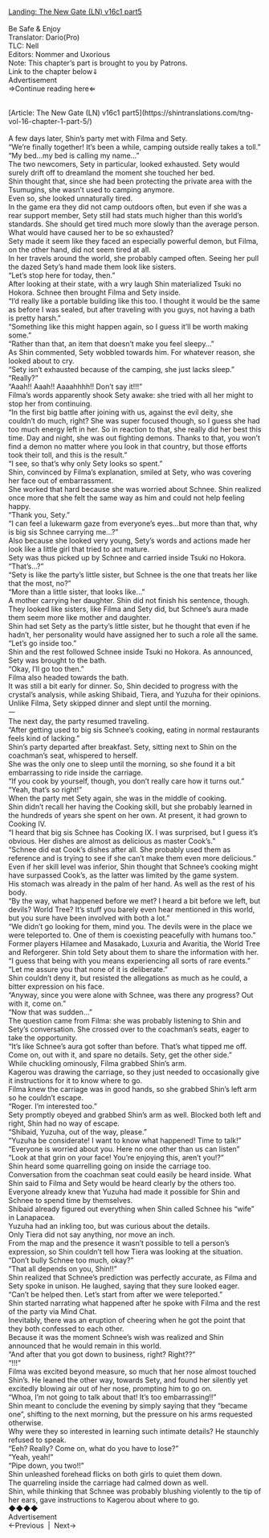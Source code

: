 [Landing: The New Gate (LN) v16c1 part5](https://shintranslations.com/2020/05/the-new-gate-vol-16-chapter-1-part-5/)
<br/><br/>
Be Safe & Enjoy <br/>
Translator: Dario(Pro)<br/>
TLC: Nell<br/>
Editors: Nommer and Uxorious<br/>
Note: This chapter’s part is brought to you by Patrons.<br/>
Link to the chapter below⇓<br/>
Advertisement<br/>
⇒Continue reading here⇐<br/>

<br/>
[Article: The New Gate (LN) v16c1 part5](https://shintranslations.com/tng-vol-16-chapter-1-part-5/)
<br/><br/>
A few days later, Shin’s party met with Filma and Sety.<br/>
“We’re finally together! It’s been a while, camping outside really takes a toll.”<br/>
“My bed…my bed is calling my name…”<br/>
The two newcomers, Sety in particular, looked exhausted. Sety would surely drift off to dreamland the moment she touched her bed.<br/>
Shin thought that, since she had been protecting the private area with the Tsumugins, she wasn’t used to camping anymore.<br/>
Even so, she looked unnaturally tired.<br/>
In the game era they did not camp outdoors often, but even if she was a rear support member, Sety still had stats much higher than this world’s standards. She should get tired much more slowly than the average person.<br/>
What would have caused her to be so exhausted?<br/>
Sety made it seem like they faced an especially powerful demon, but Filma, on the other hand, did not seem tired at all.<br/>
In her travels around the world, she probably camped often. Seeing her pull the dazed Sety’s hand made them look like sisters.<br/>
“Let’s stop here for today, then.”<br/>
After looking at their state, with a wry laugh Shin materialized Tsuki no Hokora. Schnee then brought Filma and Sety inside.<br/>
“I’d really like a portable building like this too. I thought it would be the same as before I was sealed, but after traveling with you guys, not having a bath is pretty harsh.”<br/>
“Something like this might happen again, so I guess it’ll be worth making some.”<br/>
“Rather than that, an item that doesn’t make you feel sleepy…”<br/>
As Shin commented, Sety wobbled towards him. For whatever reason, she looked about to cry.<br/>
“Sety isn’t exhausted because of the camping, she just lacks sleep.”<br/>
“Really?”<br/>
“Aaah!! Aaah!! Aaaahhhh!! Don’t say it!!!”<br/>
Filma’s words apparently shook Sety awake: she tried with all her might to stop her from continuing.<br/>
“In the first big battle after joining with us, against the evil deity, she couldn’t do much, right? She was super focused though, so I guess she had too much energy left in her. So in reaction to that, she really did her best this time. Day and night, she was out fighting demons. Thanks to that, you won’t find a demon no matter where you look in that country, but those efforts took their toll, and this is the result.”<br/>
“I see, so that’s why only Sety looks so spent.”<br/>
Shin, convinced by Filma’s explanation, smiled at Sety, who was covering her face out of embarrassment.<br/>
She worked that hard because she was worried about Schnee. Shin realized once more that she felt the same way as him and could not help feeling happy.<br/>
“Thank you, Sety.”<br/>
“I can feel a lukewarm gaze from everyone’s eyes…but more than that, why is big sis Schnee carrying me…?”<br/>
Also because she looked very young, Sety’s words and actions made her look like a little girl that tried to act mature.<br/>
Sety was thus picked up by Schnee and carried inside Tsuki no Hokora.<br/>
“That’s…?”<br/>
“Sety is like the party’s little sister, but Schnee is the one that treats her like that the most, no?”<br/>
“More than a little sister, that looks like…”<br/>
A mother carrying her daughter. Shin did not finish his sentence, though. They looked like sisters, like Filma and Sety did, but Schnee’s aura made them seem more like mother and daughter.<br/>
Shin had set Sety as the party’s little sister, but he thought that even if he hadn’t, her personality would have assigned her to such a role all the same.<br/>
“Let’s go inside too.” <br/>
Shin and the rest followed Schnee inside Tsuki no Hokora. As announced, Sety was brought to the bath.<br/>
“Okay, I’ll go too then.”<br/>
Filma also headed towards the bath.<br/>
It was still a bit early for dinner. So, Shin decided to progress with the crystal’s analysis, while asking Shibaid, Tiera, and Yuzuha for their opinions.<br/>
Unlike Filma, Sety skipped dinner and slept until the morning.<br/>
𑁋<br/>
The next day, the party resumed traveling. <br/>
“After getting used to big sis Schnee’s cooking, eating in normal restaurants feels kind of lacking.”<br/>
Shin’s party departed after breakfast. Sety, sitting next to Shin on the coachman’s seat, whispered to herself.<br/>
She was the only one to sleep until the morning, so she found it a bit embarrassing to ride inside the carriage.<br/>
“If you cook by yourself, though, you don’t really care how it turns out.”<br/>
“Yeah, that’s so right!”<br/>
When the party met Sety again, she was in the middle of cooking.<br/>
Shin didn’t recall her having the Cooking skill, but she probably learned in the hundreds of years she spent on her own. At present, it had grown to Cooking IV.<br/>
“I heard that big sis Schnee has Cooking IX. I was surprised, but I guess it’s obvious. Her dishes are almost as delicious as master Cook’s.”<br/>
“Schnee did eat Cook’s dishes after all. She probably used them as reference and is trying to see if she can’t make them even more delicious.”<br/>
Even if her skill level was inferior, Shin thought that Schnee’s cooking might have surpassed Cook’s, as the latter was limited by the game system.<br/>
His stomach was already in the palm of her hand. As well as the rest of his body.<br/>
“By the way, what happened before we met? I heard a bit before we left, but devils? World Tree? It’s stuff you barely even hear mentioned in this world, but you sure have been involved with both a lot.”<br/>
“We didn’t go looking for them, mind you. The devils were in the place we were teleported to. One of them is coexisting peacefully with humans too.”<br/>
Former players Hilamee and Masakado, Luxuria and Avaritia, the World Tree and Reforgerer. Shin told Sety about them to share the information with her.<br/>
“I guess that being with you means experiencing all sorts of rare events.”<br/>
“Let me assure you that none of it is deliberate.”<br/>
Shin couldn’t deny it, but resisted the allegations as much as he could, a bitter expression on his face.<br/>
“Anyway, since you were alone with Schnee, was there any progress? Out with it, come on.”<br/>
“Now that was sudden…”<br/>
The question came from Filma: she was probably listening to Shin and Sety’s conversation. She crossed over to the coachman’s seats, eager to take the opportunity.<br/>
“It’s like Schnee’s aura got softer than before. That’s what tipped me off. Come on, out with it, and spare no details. Sety, get the other side.”<br/>
While chuckling ominously, Filma grabbed Shin’s arm.<br/>
Kagerou was drawing the carriage, so they just needed to occasionally give it instructions for it to know where to go.<br/>
Filma knew the carriage was in good hands, so she grabbed Shin’s left arm so he couldn’t escape.<br/>
“Roger. I’m interested too.”<br/>
Sety promptly obeyed and grabbed Shin’s arm as well. Blocked both left and right, Shin had no way of escape.<br/>
“Shibaid, Yuzuha, out of the way, please.”<br/>
“Yuzuha be considerate! I want to know what happened! Time to talk!”<br/>
“Everyone is worried about you. Here no one other than us can listen”<br/>
“Look at that grin on your face! You’re enjoying this, aren’t you!?”<br/>
Shin heard some quarrelling going on inside the carriage too.<br/>
Conversation from the coachman seat could easily be heard inside. What Shin said to Filma and Sety would be heard clearly by the others too.<br/>
Everyone already knew that Yuzuha had made it possible for Shin and Schnee to spend time by themselves.<br/>
Shibaid already figured out everything when Shin called Schnee his “wife” in Lanapacea.<br/>
Yuzuha had an inkling too, but was curious about the details.<br/>
Only Tiera did not say anything, nor move an inch.<br/>
From the map and the presence it wasn’t possible to tell a person’s expression, so Shin couldn’t tell how Tiera was looking at the situation.<br/>
“Don’t bully Schnee too much, okay?”<br/>
“That all depends on you, Shin!!”<br/>
Shin realized that Schnee’s prediction was perfectly accurate, as Filma and Sety spoke in unison. He laughed, saying that they sure looked eager.<br/>
“Can’t be helped then. Let’s start from after we were teleported.”<br/>
Shin started narrating what happened after he spoke with Filma and the rest of the party via Mind Chat.<br/>
Inevitably, there was an eruption of cheering when he got the point that they both confessed to each other.<br/>
Because it was the moment Schnee’s wish was realized and Shin announced that he would remain in this world.<br/>
“And after that you got down to business, right? Right??”<br/>
“!!!”<br/>
Filma was excited beyond measure, so much that her nose almost touched Shin’s. He leaned the other way, towards Sety, and found her silently yet excitedly blowing air out of her nose, prompting him to go on.<br/>
“Whoa, I’m not going to talk about that! It’s too embarrassing!!”<br/>
Shin meant to conclude the evening by simply saying that they “became one”, shifting to the next morning, but the pressure on his arms requested otherwise.<br/>
Why were they so interested in learning such intimate details? He staunchly refused to speak.<br/>
“Eeh? Really? Come on, what do you have to lose?”<br/>
“Yeah, yeah!”<br/>
“Pipe down, you two!!”<br/>
Shin unleashed forehead flicks on both girls to quiet them down. <br/>
The quarreling inside the carriage had calmed down as well.<br/>
Shin, while thinking that Schnee was probably blushing violently to the tip of her ears, gave instructions to Kagerou about where to go.<br/>
◆◆◆◆<br/>
Advertisement<br/>
←Previous  |  Next→<br/>
